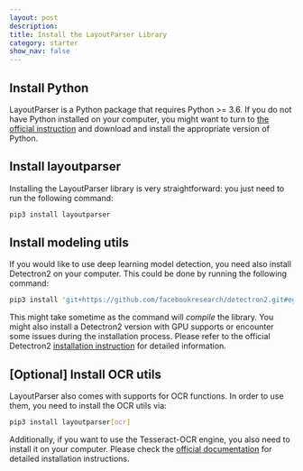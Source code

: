 ```yaml
---
layout: post
description:   
title: Install the LayoutParser Library
category: starter
show_nav: false
---
```


## Install Python
LayoutParser is a Python package that requires Python >= 3.6. If you do not have Python 
installed on your computer, you might want to turn to [the official instruction](https://www.python.org/downloads/)
and download and install the appropriate version of Python. 

## Install layoutparser
Installing the LayoutParser library is very straightforward: you just need to run the following command: 

```bash
pip3 install layoutparser
```
## Install modeling utils
If you would like to use deep learning model detection, you need also install Detectron2 
on your computer. This could be done by running the following command: 

```bash
pip3 install 'git+https://github.com/facebookresearch/detectron2.git#egg=detectron2' 
```

This might take sometime as the command will *compile* the library. You might also install a Detectron2 version with
GPU supports or encounter some issues during the installation process. Please refer to the official Detectron2 
[installation instruction](https://github.com/facebookresearch/detectron2/blob/master/INSTALL.md) for detailed
information. 

## [Optional] Install OCR utils
LayoutParser also comes with supports for OCR functions. In order to use them, you need 
to install the OCR utils via: 

```bash
pip3 install layoutparser[ocr]
```

Additionally, if you want to use the Tesseract-OCR engine, you also need to install it on your computer. Please check the 
[official documentation](https://tesseract-ocr.github.io/tessdoc/Installation.html) for detailed installation instructions. 